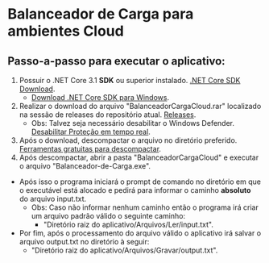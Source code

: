# Balanceador de Carga para ambientes Cloud

## Passo-a-passo para executar o aplicativo:
1. Possuir o .NET Core 3.1 **SDK** ou superior instalado. [.NET Core SDK Download](https://dotnet.microsoft.com/download/dotnet/3.1).
   - [Download .NET Core SDK para Windows](https://dotnet.microsoft.com/download/dotnet/thank-you/sdk-3.1.411-windows-x64-installer).
2. Realizar o download do arquivo "BalanceadorCargaCloud.rar" localizado na sessão de releases do repositório atual. [Releases](https://github.com/lucas-amstalden/Balanceador-de-Carga/releases).
   - Obs: Talvez seja necessário desabilitar o Windows Defender. [Desabilitar Proteção em tempo real](https://support.microsoft.com/pt-br/windows/desativar-a-prote%C3%A7%C3%A3o-antiv%C3%ADrus-defender-na-seguran%C3%A7a-do-windows-99e6004f-c54c-8509-773c-a4d776b77960#:~:text=Selecione%20Iniciar%20%3E%20Configura%C3%A7%C3%B5es%20%3E%20Atualiza%C3%A7%C3%A3o%20e,vers%C3%B5es%20anteriores%20do%20Windows%2010).
4. Após o download, descompactar o arquivo no diretório preferido. [Ferramentas gratuitas para descompactar](https://pplware.sapo.pt/software/5-ferramentas-gratuitas-para-descompactar-ficheiros-rar/).
5. Após descompactar, abrir a pasta "BalanceadorCargaCloud" e executar o arquivo "Balanceador-de-Carga.exe".


- Após isso o programa iniciará o prompt de comando no diretório em que o executável está alocado e pedirá para informar o caminho **absoluto** do arquivo input.txt.
  - Obs: Caso não informar nenhum caminho então o programa irá criar um arquivo padrão válido o seguinte caminho:
    - "Diretório raiz do aplicativo/Arquivos/Ler/input.txt".
- Por fim, após o processamento do arquivo válido o aplicativo irá salvar o arquivo output.txt no diretório à seguir:
    - "Diretório raiz do aplicativo/Arquivos/Gravar/output.txt".
